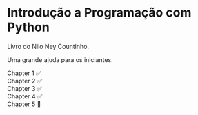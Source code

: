 # Introdução a Programação com Python 

Livro do Nilo Ney Countinho.


Uma grande ajuda para os iniciantes.

Chapter 1 ✅\
Chapter 2 ✅\
Chapter 3 ✅\
Chapter 4 ✅\
Chapter 5 🚧




